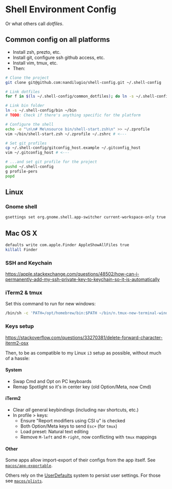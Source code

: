 # Shell Environment Config

Or what others call _dotfiles_.

## Common config on all platforms

- Install zsh, prezto, etc.
- Install git, configure ssh github access, etc.
- Install vim, tmux, etc.
- Then:

```sh
# Clone the project
git clone git@github.com:nandilugio/shell-config.git ~/.shell-config

# Link dotfiles
for f in $(ls ~/.shell-config/common_dotfiles); do ln -s ~/.shell-config/common_dotfiles/$f ~/.$f; done

# Link bin folder
ln -s ~/.shell-config/bin ~/bin
# TODO: Check if there's anything specific for the platform

# Configure the shell
echo -e "\n\n# Me\nsource bin/shell-start.zsh\n" >> ~/.zprofile
vim ~/bin/shell-start.zsh ~/.zprofile ~/.zshrc # <---

# Set git profiles
cp ~/.shell-config/gitconfig_host.example ~/.gitconfig_host
vim ~/.gitconfig_host # <---

# ...and set git profile for the project
pushd ~/.shell-config
g profile-pers
popd
```

## Linux

### Gnome shell

```sh
gsettings set org.gnome.shell.app-switcher current-workspace-only true
```

## Mac OS X

```sh
defaults write com.apple.Finder AppleShowAllFiles true
killall Finder
```

### SSH and Keychain

https://apple.stackexchange.com/questions/48502/how-can-i-permanently-add-my-ssh-private-key-to-keychain-so-it-is-automatically

### iTerm2 & tmux

Set this command to run for new windows:

```sh
/bin/sh -c 'PATH=/opt/homebrew/bin:$PATH ~/bin/n.tmux-new-terminal-window'
```

### Keys setup

https://stackoverflow.com/questions/33270381/delete-forward-character-iterm2-osx

Then, to be as compatible to my Linux `i3` setup as possible, without much of a hassle:

#### System

- Swap Cmd and Opt on PC keyboards
- Remap Spotlight so it's in center key (old Option/Meta, now Cmd)

#### iTerm2

- Clear _all_ general keybindings (including nav shortcuts, etc.)
- In profile > keys:
  - Ensure "Report modifiers using CSI u" is checked
  - Both Option/Meta keys to send `Esc+` (for `tmux`)
  - Load preset: Natural text editing
  - Remove `M-left` and `M-right`, now conflicting with `tmux` mappings

#### Other

Some apps allow import-export of their configs from the app itself. See [`macos/app-exportable`](macos/app-exportable).

Others rely on the [UserDefaults](https://developer.apple.com/documentation/foundation/userdefaults) system to persist user settings. For those see [`macos/plists`](macos/plists).


